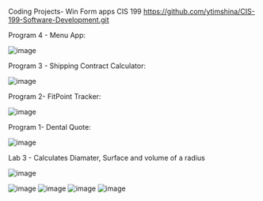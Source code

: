 






Coding Projects- Win Form apps CIS 199
https://github.com/ytimshina/CIS-199-Software-Development.git

Program 4 - Menu App: 

![image](https://github.com/user-attachments/assets/84bc7d9d-4927-4e79-98d2-06229df87b31)

Program 3 - Shipping Contract Calculator:

 ![image](https://github.com/user-attachments/assets/c0a4ed8c-c4b2-4b47-a224-bd5d88e52786)
 
Program 2- FitPoint Tracker: 

![image](https://github.com/user-attachments/assets/2dfcb4aa-6744-425f-982f-2755c3d5bd11)

Program 1- Dental Quote:

![image](https://github.com/user-attachments/assets/fec725d7-91c9-4a0b-abb8-4428b89d6ad6)

Lab 3 - Calculates Diamater, Surface and volume of a radius 

![image](https://github.com/user-attachments/assets/ae1cd360-2b27-4330-9798-7dfc8387226e)

![image](https://github.com/user-attachments/assets/9d0d2b79-fd38-4470-ba92-ff70f847f7eb)
![image](https://github.com/user-attachments/assets/74bab6b6-0f0b-407d-935a-bf2d117d297f)
![image](https://github.com/user-attachments/assets/1dd023c6-08c6-442b-90cb-abb83ee26ea8)
![image](https://github.com/user-attachments/assets/8cdb1d97-71c3-4974-b70c-c654da461f8c)











